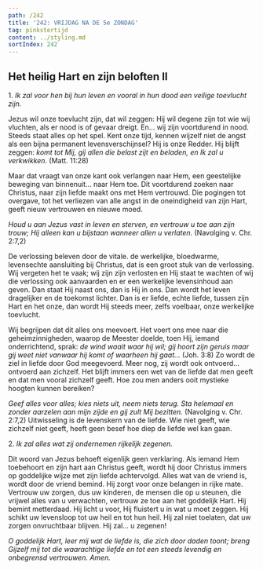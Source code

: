 ```yaml
---
path: /242
title: '242: VRIJDAG NA DE 5e ZONDAG'
tag: pinkstertijd
content: ../styling.md
sortIndex: 242
---
```


## Het heilig Hart en zijn beloften II

1\. _Ik zal voor hen bij hun leven en vooral in hun dood een veilige toevlucht zijn._

Jezus wil onze toevlucht zijn, dat wil zeggen: Hij wil degene zijn tot wie wij vluchten, als er nood is of gevaar dreigt. En... wij zijn voortdurend in nood. Steeds staat alles op het spel. Kent onze tijd, kennen wijzelf niet de angst als een bijna permanent levensverschijnsel? Hij is onze Redder. Hij blijft zeggen: _komt tot Mij, gij allen die belast zijt en beladen, en Ik zal u verkwikken_. (Matt. 11:28)

Maar dat vraagt van onze kant ook verlangen naar Hem, een geestelijke beweging van binnenuit... naar Hem toe. Dit voortdurend zoeken naar Christus, naar zijn liefde maakt ons met Hem vertrouwd. Die pogingen tot overgave, tot het verliezen van alle angst in de oneindigheid van zijn Hart, geeft nieuw vertrouwen en nieuwe moed. 

_Houd u aan Jezus vast in leven en sterven, en vertrouw u toe aan zijn trouw; Hij alleen kan u bijstaan wanneer allen u verlaten._ (Navolging v. Chr. 2:7,2)

De verlossing beleven door de vitale. de werkelijke, bloedwarme, levensechte aansluiting bij Christus, dat is een groot stuk van de verlossing. Wij vergeten het te vaak; wij zijn zijn verlosten en Hij staat te wachten of wij die verlossing ook aanvaarden en er een werkelijke levensinhoud aan geven. Dan staat Hij naast ons, dan is Hij in ons. Dan wordt het leven dragelijker en de toekomst lichter. Dan is er liefde, echte liefde, tussen zijn Hart en het onze, dan wordt Hij steeds meer, zelfs voelbaar, onze werkelijke toevlucht.

Wij begrijpen dat dit alles ons meevoert. Het voert ons mee naar die geheimzinnigheden, waarop de Meester doelde, toen Hij, iemand onderrichtend, sprak: _de wind waait waar hij wil; gij hoort zijn geruis maar gij weet niet vanwaar hij komt of waarheen hij gaat..._ (Joh. 3:8) Zo wordt de ziel in liefde door God meegevoerd. Meer nog, zij wordt ook ontvoerd... ontvoerd aan zichzelf. Het blijft immers een wet van de liefde dat men geeft en dat men vooral zichzelf geeft. Hoe zou men anders ooit mystieke hoogten kunnen bereiken?

_Geef alles voor alles; kies niets uit, neem niets terug. Sta helemaal en zonder aarzelen aan mijn zijde en gij zult Mij bezitten._ (Navolging v. Chr. 2:7,2) Uitwisseling is de levenskern van de liefde. Wie niet geeft, wie zichzelf niet geeft, heeft geen besef hoe diep de liefde wel kan gaan.

2\. _Ik zal alles wat zij ondernemen rijkelijk zegenen._

Dit woord van Jezus behoeft eigenlijk geen verklaring. Als iemand Hem toebehoort en zijn hart aan Christus geeft, wordt hij door Christus immers op goddelijke wijze met zijn liefde achtervolgd. Alles wat van de vriend is, wordt door de vriend bemind. Hij zorgt voor onze belangen in rijke mate. Vertrouw uw zorgen, dus uw kinderen, de mensen die op u steunen, die vrijwel alles van u verwachten, vertrouw ze toe aan het goddelijk Hart. Hij bemint metterdaad. Hij licht u voor, Hij fluistert u in wat u moet zeggen. Hij schikt uw levensloop tot uw heil en tot hun heil. Hij zal niet toelaten, dat uw zorgen onvruchtbaar blijven. Hij zal... u zegenen!

_O goddelijk Hart, leer mij wat de liefde is, die zich door daden toont; breng Gijzelf mij tot die waarachtige liefde en tot een steeds levendig en onbegrensd vertrouwen. Amen._
